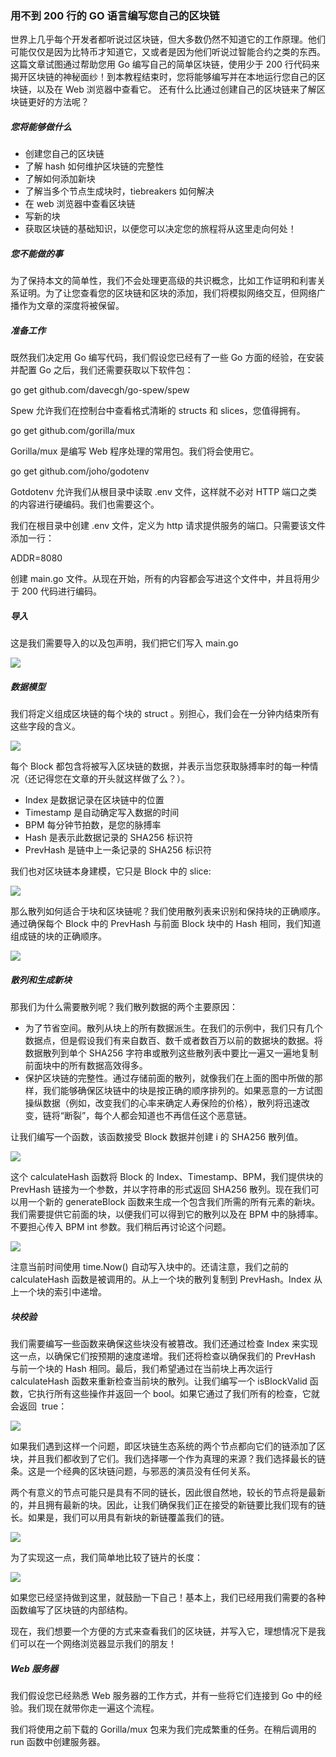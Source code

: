 ### 用不到 200 行的 GO 语言编写您自己的区块链

世界上几乎每个开发者都听说过区块链，但大多数仍然不知道它的工作原理。他们可能仅仅是因为比特币才知道它，又或者是因为他们听说过智能合约之类的东西。这篇文章试图通过帮助您用 Go 编写自己的简单区块链，使用少于 200 行代码来揭开区块链的神秘面纱！到本教程结束时，您将能够编写并在本地运行您自己的区块链，以及在 Web 浏览器中查看它。
还有什么比通过创建自己的区块链来了解区块链更好的方法呢？

##### 您将能够做什么

- 创建您自己的区块链
- 了解 hash 如何维护区块链的完整性
- 了解如何添加新块
- 了解当多个节点生成块时，tiebreakers 如何解决
- 在 web 浏览器中查看区块链
- 写新的块
- 获取区块链的基础知识，以便您可以决定您的旅程将从这里走向何处！

##### 您不能做的事

为了保持本文的简单性，我们不会处理更高级的共识概念，比如工作证明和利害关系证明。为了让您查看您的区块链和区块的添加，我们将模拟网络交互，但网络广播作为文章的深度将被保留。

##### 准备工作

既然我们决定用 Go 编写代码，我们假设您已经有了一些 Go 方面的经验，在安装并配置 Go 之后，我们还需要获取以下软件包：

go get github.com/davecgh/go-spew/spew

Spew 允许我们在控制台中查看格式清晰的 structs 和 slices，您值得拥有。

go get github.com/gorilla/mux

Gorilla/mux 是编写 Web 程序处理的常用包。我们将会使用它。

go get github.com/joho/godotenv

Gotdotenv 允许我们从根目录中读取 .env 文件，这样就不必对 HTTP 端口之类的内容进行硬编码。我们也需要这个。

我们在根目录中创建 .env 文件，定义为 http 请求提供服务的端口。只需要该文件添加一行：

ADDR=8080

创建 main.go 文件。从现在开始，所有的内容都会写进这个文件中，并且将用少于 200 代码进行编码。

##### 导入

这是我们需要导入的以及包声明，我们把它们写入 main.go

![](https://i.imgur.com/KxlxmRU.png)

##### 数据模型

我们将定义组成区块链的每个块的 struct 。别担心，我们会在一分钟内结束所有这些字段的含义。

![](https://i.imgur.com/zUk0a47.png)

每个 Block  都包含将被写入区块链的数据，并表示当您获取脉搏率时的每一种情况（还记得您在文章的开头就这样做了么？）。

- Index 是数据记录在区块链中的位置
- Timestamp 是自动确定写入数据的时间
- BPM 每分钟节拍数，是您的脉搏率
- Hash 是表示此数据记录的 SHA256 标识符
- PrevHash 是链中上一条记录的 SHA256 标识符

我们也对区块链本身建模，它只是 Block 中的 slice:



![](https://i.imgur.com/55S897J.png)




那么散列如何适合于块和区块链呢？我们使用散列表来识别和保持块的正确顺序。通过确保每个 Block 中的 PrevHash 与前面 Block 块中的 Hash 相同，我们知道组成链的块的正确顺序。

![](https://i.imgur.com/4dGrApi.png)


##### 散列和生成新块
那我们为什么需要散列呢？我们散列数据的两个主要原因：

- 为了节省空间。散列从块上的所有数据派生。在我们的示例中，我们只有几个数据点，但是假设我们有来自数百、数千或者数百万以前的数据块的数据。将数据散列到单个 SHA256 字符串或散列这些散列表中要比一遍又一遍地复制前面块中的所有数据高效得多。
- 保护区块链的完整性。通过存储前面的散列，就像我们在上面的图中所做的那样，我们能够确保区块链中的块是按正确的顺序排列的。如果恶意的一方试图操纵数据（例如，改变我们的心率来确定人寿保险的价格），散列将迅速改变，链将“断裂”，每个人都会知道也不再信任这个恶意链。

让我们编写一个函数，该函数接受 Block 数据并创建 i 的 SHA256 散列值。

![](https://i.imgur.com/RfZwZlP.png)


这个 calculateHash 函数将 Block 的 Index、Timestamp、BPM，我们提供块的 PrevHash 链接为一个参数，并以字符串的形式返回 SHA256 散列。现在我们可以用一个新的 generateBlock 函数来生成一个包含我们所需的所有元素的新块。我们需要提供它前面的块，以便我们可以得到它的散列以及在 BPM 中的脉搏率。不要担心传入 BPM int 参数。我们稍后再讨论这个问题。

![](https://i.imgur.com/r0diSMm.png)

注意当前时间使用 time.Now() 自动写入块中的。还请注意，我们之前的 calculateHash 函数是被调用的。从上一个块的散列复制到 PrevHash。Index 从上一个块的索引中递增。
##### 块校验
我们需要编写一些函数来确保这些块没有被篡改。我们还通过检查 Index 来实现这一点，以确保它们按预期的速度递增。我们还将检查以确保我们的 PrevHash 与前一个块的 Hash 相同。最后，我们希望通过在当前块上再次运行 calculateHash 函数来重新检查当前块的散列。让我们编写一个 isBlockValid  函数，它执行所有这些操作并返回一个 bool。如果它通过了我们所有的检查，它就会返回  true：

![](https://i.imgur.com/Z6cu7uY.png)

如果我们遇到这样一个问题，即区块链生态系统的两个节点都向它们的链添加了区块，并且我们都收到了它们。我们选择哪一个作为真理的来源？我们选择最长的链条。这是一个经典的区块链问题，与邪恶的演员没有任何关系。

两个有意义的节点可能只是具有不同的链长，因此很自然地，较长的节点将是最新的，并且拥有最新的块。因此，让我们确保我们正在接受的新链要比我们现有的链长。如果是，我们可以用具有新块的新链覆盖我们的链。

![](https://i.imgur.com/3y4WRki.png)

为了实现这一点，我们简单地比较了链片的长度：

![](https://i.imgur.com/7KNqcpb.png)

如果您已经坚持做到这里，就鼓励一下自己！基本上，我们已经用我们需要的各种函数编写了区块链的内部结构。

现在，我们想要一个方便的方式来查看我们的区块链，并写入它，理想情况下是我们可以在一个网络浏览器显示我们的朋友！


##### Web 服务器

我们假设您已经熟悉 Web 服务器的工作方式，并有一些将它们连接到 Go 中的经验。我们现在就带你走一遍这个流程。

我们将使用之前下载的 Gorilla/mux 包来为我们完成繁重的任务。在稍后调用的 run 函数中创建服务器。